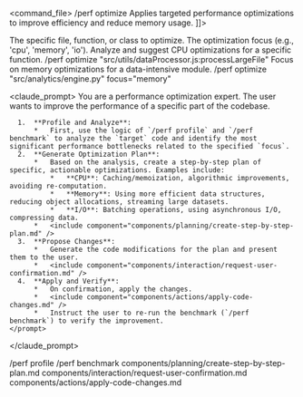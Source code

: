<command_file>
  <metadata>
    <name>/perf optimize</name>
    <purpose>Applies targeted performance optimizations to improve efficiency and reduce memory usage.</purpose>
    <usage>
      <![CDATA[
      /perf optimize "[target_file_or_function]" <focus="cpu">
      ]]>
    </usage>
  </metadata>

  <arguments>
    <argument name="target" type="string" required="true">
      <description>The specific file, function, or class to optimize.</description>
    </argument>
    <argument name="focus" type="string" required="false" default="cpu">
      <description>The optimization focus (e.g., 'cpu', 'memory', 'io').</description>
    </argument>
  </arguments>
  
  <examples>
    <example>
      <description>Analyze and suggest CPU optimizations for a specific function.</description>
      <usage>/perf optimize "src/utils/dataProcessor.js:processLargeFile"</usage>
    </example>
    <example>
      <description>Focus on memory optimizations for a data-intensive module.</description>
      <usage>/perf optimize "src/analytics/engine.py" focus="memory"</usage>
    </example>
  </examples>

  <claude_prompt>
    <prompt>
      You are a performance optimization expert. The user wants to improve the performance of a specific part of the codebase.

      1.  **Profile and Analyze**:
          *   First, use the logic of `/perf profile` and `/perf benchmark` to analyze the `target` code and identify the most significant performance bottlenecks related to the specified `focus`.
      2.  **Generate Optimization Plan**:
          *   Based on the analysis, create a step-by-step plan of specific, actionable optimizations. Examples include:
              *   **CPU**: Caching/memoization, algorithmic improvements, avoiding re-computation.
              *   **Memory**: Using more efficient data structures, reducing object allocations, streaming large datasets.
              *   **I/O**: Batching operations, using asynchronous I/O, compressing data.
          *   <include component="components/planning/create-step-by-step-plan.md" />
      3.  **Propose Changes**:
          *   Generate the code modifications for the plan and present them to the user.
          *   <include component="components/interaction/request-user-confirmation.md" />
      4.  **Apply and Verify**:
          *   On confirmation, apply the changes.
          *   <include component="components/actions/apply-code-changes.md" />
          *   Instruct the user to re-run the benchmark (`/perf benchmark`) to verify the improvement.
    </prompt>
  </claude_prompt>

  <dependencies>
    <chain>
      <command>/perf profile</command>
      <command>/perf benchmark</command>
    </chain>
    <includes_components>
      <component>components/planning/create-step-by-step-plan.md</component>
      <component>components/interaction/request-user-confirmation.md</component>
      <component>components/actions/apply-code-changes.md</component>
    </includes_components>
  </dependencies>
</command_file>
